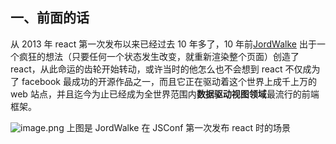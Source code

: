 ## 一、前面的话

从 2013 年 react 第一次发布以来已经过去 10 年多了，10 年前[JordWalke](https://twitter.com/jordwalke?lang=en) 出于一个疯狂的想法（只要任何一个状态发生改变，就重新渲染整个页面）创造了 react，从此命运的齿轮开始转动，或许当时的他怎么也不会想到 react 不仅成为了 facebook 最成功的开源作品之一，而且它正在驱动着这个世界上成千上万的 web 站点，并且迄今为止已经成为全世界范围内**数据驱动视图领域**最流行的前端框架。

![image.png](https://p9-juejin.byteimg.com/tos-cn-i-k3u1fbpfcp/569801ef141643598df7c6c2b4f5ab7d~tplv-k3u1fbpfcp-jj-mark:0:0:0:0:q75.image#?w=1280&h=813&s=551217&e=png&b=0a0d06)
上图是 JordWalke 在 JSConf 第一次发布 react 时的场景
